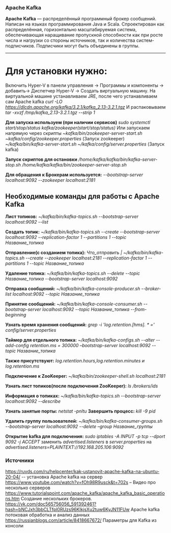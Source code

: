 ### Apache Kafka
**Apache Kafka** — распределённый программный брокер сообщений. Написан на языках программирования Java и Scala.
Спроектирован как распределённая, горизонтально масштабируемая система, обеспечивающая наращивание пропускной способности как при росте числа и нагрузки со стороны источников, так и количества систем-подписчиков. Подписчики могут быть объединены в группы.
___
# Для установки нужно:
Включить Hyper-V в панели управления -> Программы и компоненты -> добавить-> Диспетчер Hyper-V -> Создать виртуальную машину.
На виртуальной машине устанавливаем JRE, после чего устанавливаем сам Apache kafka
*curl -LO https://dlcdn.apache.org/kafka/3.2.1/kafka_2.13-3.2.1.tgz*
И распаковываем
*tar -xvzf /tmp/kafka_2.13-3.2.1.tgz --strip 1*

**Для запуска используем (при наличии сервисов)**
*sudo systemctl start/stop/status kafka/zookeeper(start/stop/status)*
Или запускаем напрямую через скрипты
*~kafka/bin/zookeeper-server-start.sh ~kafka/config/zookeeper.properties* (Запуск zookeeper)
*~/kafka/bin/kafka-server-start.sh ~/kafka/config/server.properties* (Запуск kafka)

**Запуск скриптов для остановки**
*/home/kafka/kafka/bin/kafka-server-stop.sh*
*/home/kafka/kafka/bin/zookeeper-server-stop.sh*

**Для обращения к Брокерам используется:**
*--bootstrap-server localhost:9092 --zookeeper localhost:2181*
## Необходимые команды для работы с Apache Kafka
**Лист топиков:** *~/kafka/bin/kafka-topics.sh --bootstrap-server localhost:9092 --list*

**Создать топик:** *~/kafka/bin/kafka-topics.sh --create --bootstrap-server localhost:9092 --replication-factor 1 --partitions 1 --topic Название_топика*

**Отправление(с созданием топика):** *Что_отправить | ~/kafka/bin/kafka-topics.sh --create --zookeeper localhost:2181 --replication-factor 1 --partitions 1 --topic Название_топика*

**Удаление топика:** *~/kafka/bin/kafka-topics.sh --delete --topic Название_топика --bootstrap-server localhost:9092*

**Отправка сообщений:** *~/kafka/bin/kafka-console-producer.sh --broker-list localhost:9092 --topic Навзание_топика*

**Принятие сообщений:** *~/kafka/bin/kafka-console-consumer.sh --bootstrap-server localhost:9092 --topic Название_топика --from-beginning*

**Узнать время хранения сообщений:** *grep -i 'log.retention.[hms]. * \=' config/server.properties*

**Таймер для отдельного топика:** *~/kafka/bin/kafka-configs.sh --alter --add-config retention.ms = 300000 –bootstrap-server localhost:9092 --topic Название_топика*

**Также присутствуют:** *log.retention.hours,log.retention.minutes и log.retention.ms*

**Подключение к ZooKeeper:** *~/kafka/bin/zookeeper-shell.sh localhost:2181*

**Узнать лист топиков(после подключения ZooKeeper):** *ls /brokers/ids*

**Информация о топиках:** *~/kafka/bin/kafka-topics.sh --bootstrap-server localhost:9092 --describe*

**Узнать занятые порты:** *netstat -pnltu*
**Завершить процесс:** *kill -9 pid*

**Удалить группу пользователей:** *~/kafka/bin/kafka-consumer-groups.sh --bootstrap-server localhost:9092 --delete –group Название_группы*




**Открытие kafka для подключения:**
*sudo iptables -A INPUT -p tcp --dport 9092 -j ACCEPT*
заменить *advertised.listeners* в *server.properties* на *advertised.listeners=PLAINTEXT://192.168.205.106:9092*




### Источники

https://ruvds.com/ru/helpcenter/kak-ustanovit-apache-kafka-na-ubuntu-20-04/ -- установка Apache kafka на сервер
https://www.youtube.com/watch?v=fOh98R9usck&t=702s – Видео про несколько серверов
https://www.tutorialspoint.com/apache_kafka/apache_kafka_basic_operations.htm Создание нескольких брокеров.
https://vk.com/doc565756056_591392461?hash=bNCJxh3bbCLTfpl0RUzs96KlkjsXu2tuw6KyJN11FUw Apache kafka потоковая обработка и анализ данных
https://russianblogs.com/article/8418667672/ Параметры для Kafka из консоли

